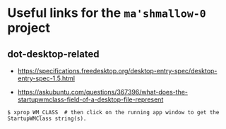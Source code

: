 # Useful links for the `ma'shmallow-0` project

## dot-desktop-related

- https://specifications.freedesktop.org/desktop-entry-spec/desktop-entry-spec-1.5.html

- https://askubuntu.com/questions/367396/what-does-the-startupwmclass-field-of-a-desktop-file-represent

```
$ xprop WM_CLASS  # then click on the running app window to get the StartupWMClass string(s).
```
